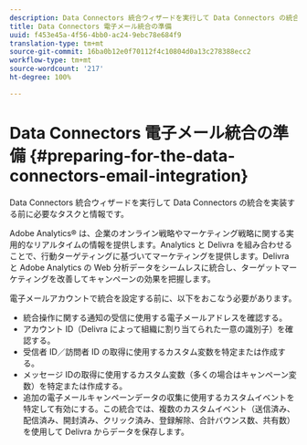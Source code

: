 ```yaml
---
description: Data Connectors 統合ウィザードを実行して Data Connectors の統合を実装する前に必要なタスクと情報です。
title: Data Connectors 電子メール統合の準備
uuid: f453e45a-4f56-4bb0-ac24-9ebc78e684f9
translation-type: tm+mt
source-git-commit: 16ba0b12e0f70112f4c10804d0a13c278388ecc2
workflow-type: tm+mt
source-wordcount: '217'
ht-degree: 100%

---
```



# Data Connectors 電子メール統合の準備 {#preparing-for-the-data-connectors-email-integration}

Data Connectors 統合ウィザードを実行して Data Connectors の統合を実装する前に必要なタスクと情報です。

Adobe Analytics® は、企業のオンライン戦略やマーケティング戦略に関する実用的なリアルタイムの情報を提供します。Analytics と Delivra を組み合わせることで、行動ターゲティングに基づいてマーケティングを提供します。Delivra と Adobe Analytics の Web 分析データをシームレスに統合し、ターゲットマーケティングを改善してキャンペーンの効果を把握します。

電子メールアカウントで統合を設定する前に、以下をおこなう必要があります。

* 統合操作に関する通知の受信に使用する電子メールアドレスを確認する。
* アカウント ID（Delivra によって組織に割り当てられた一意の識別子）を確認する。
* 受信者 ID／訪問者 ID の取得に使用するカスタム変数を特定または作成する。
* メッセージ IDの取得に使用するカスタム変数（多くの場合はキャンペーン変数）を特定または作成する。
* 追加の電子メールキャンペーンデータの収集に使用するカスタムイベントを特定して有効にする。この統合では、複数のカスタムイベント（送信済み、配信済み、開封済み、クリック済み、登録解除、合計バウンス数、共有数）を使用して Delivra からデータを保存します。

